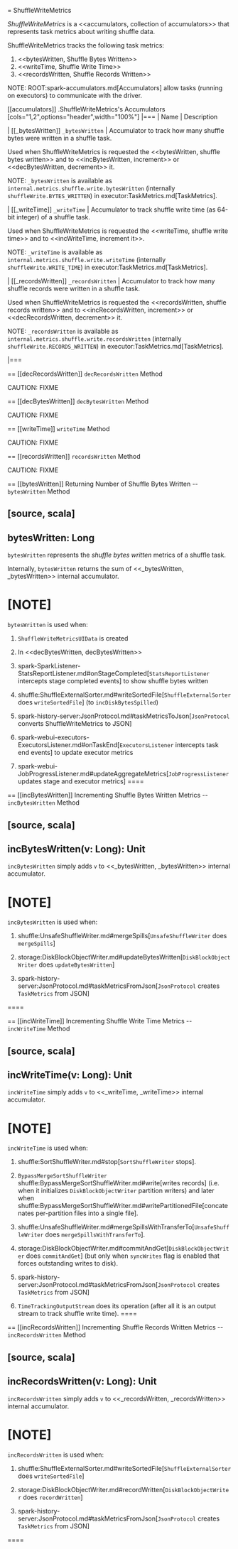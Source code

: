 = ShuffleWriteMetrics

*ShuffleWriteMetrics* is a <<accumulators, collection of accumulators>> that represents task metrics about writing shuffle data.

ShuffleWriteMetrics tracks the following task metrics:

1. <<bytesWritten, Shuffle Bytes Written>>
2. <<writeTime, Shuffle Write Time>>
3. <<recordsWritten, Shuffle Records Written>>

NOTE: ROOT:spark-accumulators.md[Accumulators] allow tasks (running on executors) to communicate with the driver.

[[accumulators]]
.ShuffleWriteMetrics's Accumulators
[cols="1,2",options="header",width="100%"]
|===
| Name
| Description

| [[_bytesWritten]] `_bytesWritten`
| Accumulator to track how many shuffle bytes were written in a shuffle task.

Used when ShuffleWriteMetrics is requested the <<bytesWritten, shuffle bytes written>> and to <<incBytesWritten, increment>> or <<decBytesWritten, decrement>> it.

NOTE: `_bytesWritten` is available as `internal.metrics.shuffle.write.bytesWritten` (internally `shuffleWrite.BYTES_WRITTEN`) in executor:TaskMetrics.md[TaskMetrics].

| [[_writeTime]] `_writeTime`
| Accumulator to track shuffle write time (as 64-bit integer) of a shuffle task.

Used when ShuffleWriteMetrics is requested the <<writeTime, shuffle write time>> and to <<incWriteTime, increment it>>.

NOTE: `_writeTime` is available as `internal.metrics.shuffle.write.writeTime` (internally `shuffleWrite.WRITE_TIME`) in executor:TaskMetrics.md[TaskMetrics].

| [[_recordsWritten]] `_recordsWritten`
| Accumulator to track how many shuffle records were written in a shuffle task.

Used when ShuffleWriteMetrics is requested the <<recordsWritten, shuffle records written>> and to <<incRecordsWritten, increment>> or <<decRecordsWritten, decrement>> it.

NOTE: `_recordsWritten` is available as `internal.metrics.shuffle.write.recordsWritten` (internally `shuffleWrite.RECORDS_WRITTEN`) in executor:TaskMetrics.md[TaskMetrics].

|===

== [[decRecordsWritten]] `decRecordsWritten` Method

CAUTION: FIXME

== [[decBytesWritten]] `decBytesWritten` Method

CAUTION: FIXME

== [[writeTime]] `writeTime` Method

CAUTION: FIXME

== [[recordsWritten]] `recordsWritten` Method

CAUTION: FIXME

== [[bytesWritten]] Returning Number of Shuffle Bytes Written -- `bytesWritten` Method

[source, scala]
----
bytesWritten: Long
----

`bytesWritten` represents the *shuffle bytes written* metrics of a shuffle task.

Internally, `bytesWritten` returns the sum of <<_bytesWritten, _bytesWritten>> internal accumulator.

[NOTE]
====
`bytesWritten` is used when:

1. `ShuffleWriteMetricsUIData` is created

2. In <<decBytesWritten, decBytesWritten>>

3. spark-SparkListener-StatsReportListener.md#onStageCompleted[`StatsReportListener` intercepts stage completed events] to show shuffle bytes written

4. shuffle:ShuffleExternalSorter.md#writeSortedFile[`ShuffleExternalSorter` does `writeSortedFile`] (to `incDiskBytesSpilled`)

5. spark-history-server:JsonProtocol.md#taskMetricsToJson[`JsonProtocol` converts ShuffleWriteMetrics to JSON]

6. spark-webui-executors-ExecutorsListener.md#onTaskEnd[`ExecutorsListener` intercepts task end events] to update executor metrics

7. spark-webui-JobProgressListener.md#updateAggregateMetrics[`JobProgressListener` updates stage and executor metrics]
====

== [[incBytesWritten]] Incrementing Shuffle Bytes Written Metrics -- `incBytesWritten` Method

[source, scala]
----
incBytesWritten(v: Long): Unit
----

`incBytesWritten` simply adds `v` to <<_bytesWritten, _bytesWritten>> internal accumulator.

[NOTE]
====
`incBytesWritten` is used when:

1. shuffle:UnsafeShuffleWriter.md#mergeSpills[`UnsafeShuffleWriter` does `mergeSpills`]

2. storage:DiskBlockObjectWriter.md#updateBytesWritten[`DiskBlockObjectWriter` does `updateBytesWritten`]

3. spark-history-server:JsonProtocol.md#taskMetricsFromJson[`JsonProtocol` creates `TaskMetrics` from JSON]

====

== [[incWriteTime]] Incrementing Shuffle Write Time Metrics -- `incWriteTime` Method

[source, scala]
----
incWriteTime(v: Long): Unit
----

`incWriteTime` simply adds `v` to <<_writeTime, _writeTime>> internal accumulator.

[NOTE]
====
`incWriteTime` is used when:

1. shuffle:SortShuffleWriter.md#stop[`SortShuffleWriter` stops].

2. `BypassMergeSortShuffleWriter` shuffle:BypassMergeSortShuffleWriter.md#write[writes records] (i.e. when it initializes `DiskBlockObjectWriter` partition writers) and later when shuffle:BypassMergeSortShuffleWriter.md#writePartitionedFile[concatenates per-partition files into a single file].

3. shuffle:UnsafeShuffleWriter.md#mergeSpillsWithTransferTo[`UnsafeShuffleWriter` does `mergeSpillsWithTransferTo`].

4. storage:DiskBlockObjectWriter.md#commitAndGet[`DiskBlockObjectWriter` does `commitAndGet`] (but only when `syncWrites` flag is enabled that forces outstanding writes to disk).

5. spark-history-server:JsonProtocol.md#taskMetricsFromJson[`JsonProtocol` creates `TaskMetrics` from JSON]

6. `TimeTrackingOutputStream` does its operation (after all it is an output stream to track shuffle write time).
====

== [[incRecordsWritten]] Incrementing Shuffle Records Written Metrics -- `incRecordsWritten` Method

[source, scala]
----
incRecordsWritten(v: Long): Unit
----

`incRecordsWritten` simply adds `v` to <<_recordsWritten, _recordsWritten>> internal accumulator.

[NOTE]
====
`incRecordsWritten` is used when:

1. shuffle:ShuffleExternalSorter.md#writeSortedFile[`ShuffleExternalSorter` does `writeSortedFile`]

2. storage:DiskBlockObjectWriter.md#recordWritten[`DiskBlockObjectWriter` does `recordWritten`]

3. spark-history-server:JsonProtocol.md#taskMetricsFromJson[`JsonProtocol` creates `TaskMetrics` from JSON]

====

